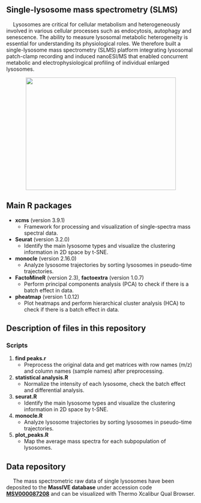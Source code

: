 ## Single-lysosome mass spectrometry (SLMS)
&emsp; Lysosomes are critical for cellular metabolism and heterogeneously involved in various cellular
processes such as endocytosis, autophagy and senescence. The ability to measure lysosomal 
metabolic heterogeneity is essential for understanding its physiological roles. We therefore 
built a single-lysosome mass spectrometry (SLMS) platform integrating lysosomal patch-clamp 
recording and induced nanoESI/MS that enabled concurrent metabolic and electrophysiological 
profiling of individual enlarged lysosomes.<br/>

<div align = center> 
<img src="https://user-images.githubusercontent.com/62707821/114822069-197aee80-9df4-11eb-8b4a-81fc353a10e6.png" width = "400" height = "300" />
</div>

## Main R packages

* **xcms** (version 3.9.1)
  * Framework for processing and visualization of single-spectra mass spectral data.  
* **Seurat** (version 3.2.0)
  * Identify the main lysosome types and visualize the clustering information in 2D space by t-SNE.
* **monocle** (version 2.16.0)
  * Analyze lysosome trajectories by sorting lysosomes in pseudo-time trajectories.
* **FactoMineR** (version 2.3), **factoextra** (version 1.0.7)
  * Perform principal components analysis (PCA) to check if there is a batch effect in data. 
* **pheatmap** (version 1.0.12)
  * Plot heatmaps and perform hierarchical cluster analysis (HCA) to check if there is a batch effect in data.


## Description of files in this repository
###  Scripts
1. **find peaks.r**
   * Preprocess the original data and get matrices with row names (m/z) and column names (sample names) after preprocessing.
2. **statistical analysis.R**
   * Normalize the intensity of each lysosome, check the batch effect and differential analysis.
3. **seurat.R**
   * Identify the main lysosome types and visualize the clustering information in 2D space by t-SNE.
4. **monocle.R**
   * Analyze lysosome trajectories by sorting lysosomes in pseudo-time trajectories.
5. **plot_peaks.R**
   * Map the average mass spectra for each subpopulation of lysosomes.


## Data repository
&emsp; The mass spectrometric raw data of single lysosomes have been deposited to the **MassIVE 
database** under accession code **[MSV000087208](https://massive.ucsd.edu/ProteoSAFe/QueryMSV?id=MSV000087208)**
and can be visualized with Thermo Xcalibur Qual Browser.

